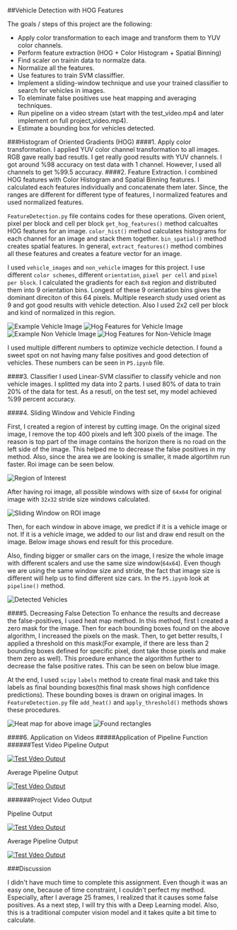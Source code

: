 
##Vehicle Detection with HOG Features

The goals / steps of this project are the following:

* Apply color transformation to each image and transform them to YUV color channels.
* Perform feature extraction (HOG + Color Histogram + Spatial Binning)
* Find scaler on trainin data to normalze data.
* Normalize all the features.
* Use features to train SVM classiffier. 
* Implement a sliding-window technique and use your trained classifier to search for vehicles in images.
* To eleminate false positives use heat mapping and averaging techniques.
* Run pipeline on a video stream (start with the test_video.mp4 and later implement on full project_video.mp4).
* Estimate a bounding box for vehicles detected.

[//]: # (Image References)
[image1]: ./Images/vehicle.png
[image2]: ./Images/hog_vehicle.png
[image3]: ./Images/non_vehicle.png
[image4]: ./Images/non_vehicle_hog.png
[image5]: ./Images/vehicle_rec.png
[image6]: ./Images/heat_map.png
[image7]: ./Images/one_rec.png
[image8]: ./Images/roi.png
[image9]: ./Images/sliding.png
[video1]: ./project_video.mp4

###Histogram of Oriented Gradients (HOG)
####1. Apply color transformation.
I applied YUV color channel transformation to all images. RGB gave really bad resutls. I get really good results with YUV channels. I got around %98 accuracy on test data with 1 channel. However, I used all channels to get %99.5 accuracy.
####2. Feature Extraction.
I combined HOG features with Color Histogram and Spatial Binning features. I calculated each features individually and concatenate them later. Since, the ranges are different for different type of features, I normalized features and used normalized features. 

`FeatureDetection.py` file contains codes for these operations. Given orient, pixel per block and cell per block `get_hog_features()` method calcualtes HOG features for an image. `color_hist()` method calculates histograms for each channel for an image and stack them together. `bin_spatial()` method creates spatial features. In general, `extract_features()` method combines all these features and creates a feature vector for an image.

I used `vehicle_images` and `non_vehicle` images for this project. I use different `color schemes`, different `orientation`, `pixel per cell` and `pixel per block`. I calculated the gradients for each `8x8` region and distributed them into 9 orientation bins. Longest of these 9 orientation bins gives the dominant direciton of this 64 pixels. Multiple research study used orient as 9 and got good results with vehicle detection. Also I used 2x2 cell per block and kind of normalized in this region.

![Example Vehicle Image][image1]
![Hog Features for Vehicle Image][image2]
![Example Non Vehicle Image][image3]
![Hog Features for Non-Vehicle Image][image4]

I used multiple different numbers to optimize vechicle detection. I found a sweet spot on not having many false positives and good detection of vehicles. These numbers can be seen in `P5.ipynb` file.

####3. Classifier
I used Linear-SVM classifier to classify vehicle and non vehicle images. I splitted my data into 2 parts. I used 80% of data to train 20% of the data for test. As a resutl, on the test set, my model achieved %99 percent accuracy.

####4. Sliding Window and Vehicle Finding

First, I created a region of interest by cutting image. On the original sized image, I remove the top 400 pixels and left 300 pixels of the image. The reason is top part of the image contains the horizon there is no road on the left side of the image. This helped me to decrease the false positives in my method. Also, since the area we are looking is smaller, it made algortihm run faster. Roi image can be seen below.

![Region of Interest][image8]

After having roi image, all possible windows with size of `64x64` for original image with `32x32` stride size windows calculated.

![Sliding Window on ROI image][image9]

Then, for each window in above image, we predict if it is a vehicle image or not. If it is a vehicle image, we added to our list and draw end result on the image. Below image shows end result for this procedure.

Also, finding bigger or smaller cars on the image, I resize the whole image with different scalers and use the same size window(`64x64`). Even though we are using the same window size and stride, the fact that image size is different will help us to find different size cars. In the `P5.ipynb` look at `pipeline()` method.

![Detected Vehicles][image5]

####5. Decreasing False Detection
To enhance the results and decrease the false-positives, I used heat map method. In this method, first I created a zero mask for the image. Then for each bounding boxes found on the above algorithm, I increased the pixels on the mask. Then, to get better results, I applied a threshold on this mask(For example, if there are less than 2 bounding boxes defined for specific pixel, dont take those pixels and make them zero as well). This proedure enhance the algorithm further to decrease the false positive rates. This can be seen on below blue image. 

At the end, I used `scipy` `labels` method to create final mask and take this labels as final bounding boxes(this final mask shows high confidence predictions). These bounding boxes is drawn on original images. In `FeatureDetection.py` file `add_heat()` and `apply_threshold()` methods shows these procedures.


![Heat map for above image][image6]
![Found rectangles][image7]

####6. Application on Videos
#####Application of Pipeline Function
######Test Video
Pipeline Output

[![Test Vdeo Output](https://img.youtube.com/vi/wkf2qWc_y9U/0.jpg)](https://youtu.be/wkf2qWc_y9U)

Average Pipeline Output

[![Test Vdeo Output](https://img.youtube.com/vi/75kevuYdVv0/0.jpg)](https://youtu.be/75kevuYdVv0)

######Project Video Output

Pipeline Output

[![Test Vdeo Output](https://img.youtube.com/vi/BPjx-X8Qh04/0.jpg)](https://youtu.be/BPjx-X8Qh04)


Average Pipeline Output

[![Test Vdeo Output](https://img.youtube.com/vi/QD2G1sGXRio/0.jpg)](https://youtu.be/QD2G1sGXRio)

###Discussion

I didn't have much time to complete this assignment. Even though it was an easy one, because of time constraint, I couldn't perfect my method. Especially, after I average 25 frames, I realized that it causes some false positives. As a next step, I will try this with a Deep Learning model. Also, this is a traditional computer vision model and it takes quite a bit time to calculate.